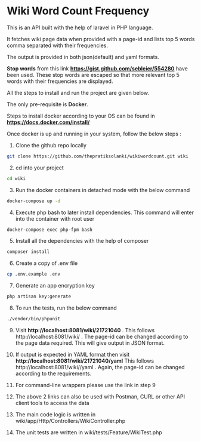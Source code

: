 # Wiki Word Count Frequency

This is an API built with the help of laravel in PHP language. 

It fetches wiki page data when provided with a page-id and lists top 5 words comma separated with their frequencies.

The output is provided in both json(default) and yaml formats.

**Stop words** from this link **https://gist.github.com/sebleier/554280** have been used.
These stop words are escaped so that more relevant top 5 words with their frequencies are displayed.


All the steps to install and run the project are given below.

The only pre-requisite is **Docker**.

Steps to install docker according to your OS can be found in **https://docs.docker.com/install/**

Once docker is up and running in your system, follow the below steps :

1. Clone the github repo locally
```sh
git clone https://github.com/thepratiksolanki/wikiwordcount.git wiki
````
2. cd into your project
```sh
cd wiki
```
3. Run the docker containers in detached mode with the below command
```sh
docker-compose up -d
```
4. Execute php bash to later install dependencies. This command will enter into the container with root user
```sh
docker-compose exec php-fpm bash
```
5. Install all the dependencies with the help of composer
```sh
composer install
```
6. Create a copy of .env file
```sh
cp .env.example .env
```
7. Generate an app encryption key
```sh
php artisan key:generate
```
8. To run the tests, run the below command
```sh
./vendor/bin/phpunit
```
9. Visit **http://localhost:8081/wiki/21721040** . This follows http://localhost:8081/wiki/<page-id> . The page-id can be changed according to the page data required. This will give output in JSON format.

10. If output is expected in YAML format then visit **http://localhost:8081/wiki/21721040/yaml** This follows http://localhost:8081/wiki/<page-id>/yaml . Again, the page-id can be changed according to the requirements.
11. For command-line wrappers please use the link in step 9
12. The above 2 links can also be used with Postman, CURL or other API client tools to access the data
13. The main code logic is written in wiki/app/Http/Controllers/WikiController.php
14. The unit tests are written in wiki/tests/Feature/WikiTest.php